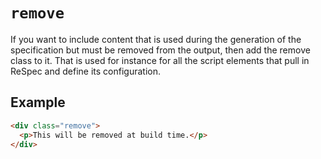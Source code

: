 # `remove`

If you want to include content that is used during the generation of the specification but must be removed from the output, then add the remove class to it. That is used for instance for all the script elements that pull in ReSpec and define its configuration.

## Example

```html "example": "Remove some content once ReSpec has finished processing."
<div class="remove">
  <p>This will be removed at build time.</p>
</div>
```

